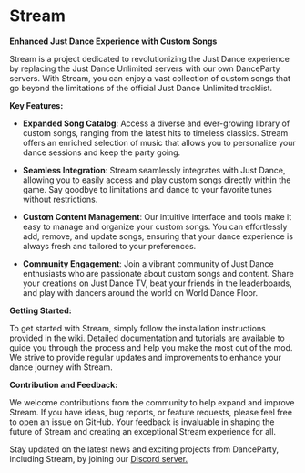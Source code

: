 # Stream
**Enhanced Just Dance Experience with Custom Songs**

Stream is a project dedicated to revolutionizing the Just Dance experience by replacing the Just Dance Unlimited servers with our own DanceParty servers. With Stream, you can enjoy a vast collection of custom songs that go beyond the limitations of the official Just Dance Unlimited tracklist.

**Key Features:**

-   **Expanded Song Catalog**: Access a diverse and ever-growing library of custom songs, ranging from the latest hits to timeless classics. Stream offers an enriched selection of music that allows you to personalize your dance sessions and keep the party going.
    
-   **Seamless Integration**: Stream seamlessly integrates with Just Dance, allowing you to easily access and play custom songs directly within the game. Say goodbye to limitations and dance to your favorite tunes without restrictions.
    
-   **Custom Content Management**: Our intuitive interface and tools make it easy to manage and organize your custom songs. You can effortlessly add, remove, and update songs, ensuring that your dance experience is always fresh and tailored to your preferences.
    
-   **Community Engagement**: Join a vibrant community of Just Dance enthusiasts who are passionate about custom songs and content. Share your creations on Just Dance TV, beat your friends in the leaderboards, and play with dancers around the world on World Dance Floor.

**Getting Started:**

To get started with Stream, simply follow the installation instructions provided in the [wiki](https://github.com/dancepartyonline/stream/wiki). Detailed documentation and tutorials are available to guide you through the process and help you make the most out of the mod. We strive to provide regular updates and improvements to enhance your dance journey with Stream.

**Contribution and Feedback:**

We welcome contributions from the community to help expand and improve Stream. If you have ideas, bug reports, or feature requests, please feel free to open an issue on GitHub. Your feedback is invaluable in shaping the future of Stream and creating an exceptional Stream experience for all.

Stay updated on the latest news and exciting projects from DanceParty, including Stream, by joining our [Discord server.](https://discord.gg/d4t6cqbmmk)
